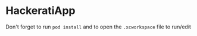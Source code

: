 HackeratiApp
============

Don't forget to run ```pod install``` and to open the ```.xcworkspace``` file to run/edit
